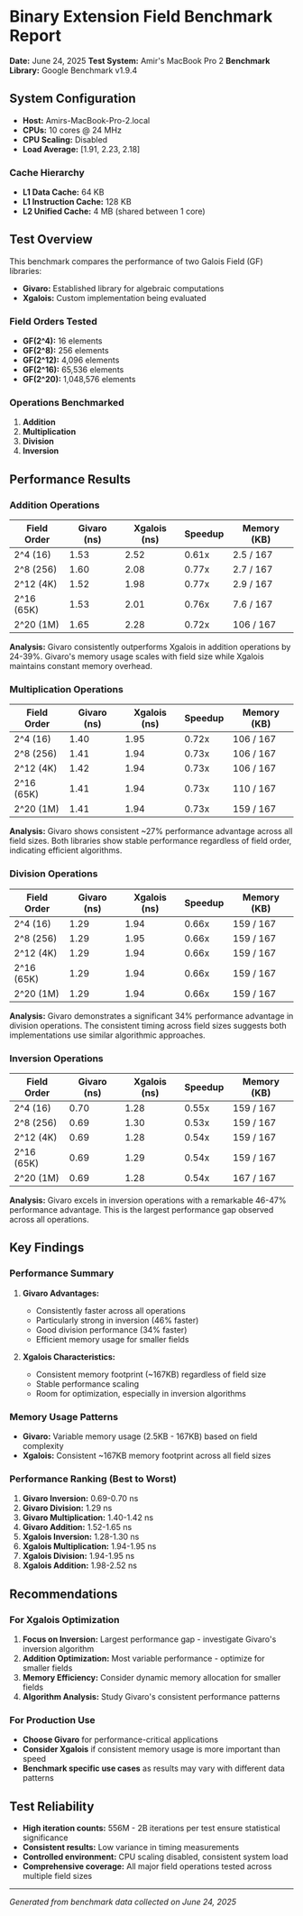 # Binary Extension Field Benchmark Report

**Date:** June 24, 2025
**Test System:** Amir's MacBook Pro 2
**Benchmark Library:** Google Benchmark v1.9.4

## System Configuration

- **Host:** Amirs-MacBook-Pro-2.local
- **CPUs:** 10 cores @ 24 MHz
- **CPU Scaling:** Disabled
- **Load Average:** [1.91, 2.23, 2.18]

### Cache Hierarchy
- **L1 Data Cache:** 64 KB
- **L1 Instruction Cache:** 128 KB
- **L2 Unified Cache:** 4 MB (shared between 1 core)

## Test Overview

This benchmark compares the performance of two Galois Field (GF) libraries:
- **Givaro:** Established library for algebraic computations
- **Xgalois:** Custom implementation being evaluated

### Field Orders Tested
- **GF(2^4):** 16 elements
- **GF(2^8):** 256 elements
- **GF(2^12):** 4,096 elements
- **GF(2^16):** 65,536 elements
- **GF(2^20):** 1,048,576 elements

### Operations Benchmarked
1. **Addition**
2. **Multiplication**
3. **Division**
4. **Inversion**

## Performance Results

### Addition Operations

| Field Order | Givaro (ns) | Xgalois (ns) | Speedup | Memory (KB) |
|-------------|-------------|--------------|---------|-------------|
| 2^4 (16)    | 1.53        | 2.52         | 0.61x   | 2.5 / 167   |
| 2^8 (256)   | 1.60        | 2.08         | 0.77x   | 2.7 / 167   |
| 2^12 (4K)   | 1.52        | 1.98         | 0.77x   | 2.9 / 167   |
| 2^16 (65K)  | 1.53        | 2.01         | 0.76x   | 7.6 / 167   |
| 2^20 (1M)   | 1.65        | 2.28         | 0.72x   | 106 / 167   |

**Analysis:** Givaro consistently outperforms Xgalois in addition operations by 24-39%. Givaro's memory usage scales with field size while Xgalois maintains constant memory overhead.

### Multiplication Operations

| Field Order | Givaro (ns) | Xgalois (ns) | Speedup | Memory (KB) |
|-------------|-------------|--------------|---------|-------------|
| 2^4 (16)    | 1.40        | 1.95         | 0.72x   | 106 / 167   |
| 2^8 (256)   | 1.41        | 1.94         | 0.73x   | 106 / 167   |
| 2^12 (4K)   | 1.42        | 1.94         | 0.73x   | 106 / 167   |
| 2^16 (65K)  | 1.41        | 1.94         | 0.73x   | 110 / 167   |
| 2^20 (1M)   | 1.41        | 1.94         | 0.73x   | 159 / 167   |

**Analysis:** Givaro shows consistent ~27% performance advantage across all field sizes. Both libraries show stable performance regardless of field order, indicating efficient algorithms.

### Division Operations

| Field Order | Givaro (ns) | Xgalois (ns) | Speedup | Memory (KB) |
|-------------|-------------|--------------|---------|-------------|
| 2^4 (16)    | 1.29        | 1.94         | 0.66x   | 159 / 167   |
| 2^8 (256)   | 1.29        | 1.95         | 0.66x   | 159 / 167   |
| 2^12 (4K)   | 1.29        | 1.94         | 0.66x   | 159 / 167   |
| 2^16 (65K)  | 1.29        | 1.94         | 0.66x   | 159 / 167   |
| 2^20 (1M)   | 1.29        | 1.94         | 0.66x   | 159 / 167   |

**Analysis:** Givaro demonstrates a significant 34% performance advantage in division operations. The consistent timing across field sizes suggests both implementations use similar algorithmic approaches.

### Inversion Operations

| Field Order | Givaro (ns) | Xgalois (ns) | Speedup | Memory (KB) |
|-------------|-------------|--------------|---------|-------------|
| 2^4 (16)    | 0.70        | 1.28         | 0.55x   | 159 / 167   |
| 2^8 (256)   | 0.69        | 1.30         | 0.53x   | 159 / 167   |
| 2^12 (4K)   | 0.69        | 1.28         | 0.54x   | 159 / 167   |
| 2^16 (65K)  | 0.69        | 1.29         | 0.54x   | 159 / 167   |
| 2^20 (1M)   | 0.69        | 1.28         | 0.54x   | 167 / 167   |

**Analysis:** Givaro excels in inversion operations with a remarkable 46-47% performance advantage. This is the largest performance gap observed across all operations.

## Key Findings

### Performance Summary
1. **Givaro Advantages:**
   - Consistently faster across all operations
   - Particularly strong in inversion (46% faster)
   - Good division performance (34% faster)
   - Efficient memory usage for smaller fields

2. **Xgalois Characteristics:**
   - Consistent memory footprint (~167KB) regardless of field size
   - Stable performance scaling
   - Room for optimization, especially in inversion algorithms

### Memory Usage Patterns
- **Givaro:** Variable memory usage (2.5KB - 167KB) based on field complexity
- **Xgalois:** Consistent ~167KB memory footprint across all field sizes

### Performance Ranking (Best to Worst)
1. **Givaro Inversion:** 0.69-0.70 ns
2. **Givaro Division:** 1.29 ns
3. **Givaro Multiplication:** 1.40-1.42 ns
4. **Givaro Addition:** 1.52-1.65 ns
5. **Xgalois Inversion:** 1.28-1.30 ns
6. **Xgalois Multiplication:** 1.94-1.95 ns
7. **Xgalois Division:** 1.94-1.95 ns
8. **Xgalois Addition:** 1.98-2.52 ns

## Recommendations

### For Xgalois Optimization
1. **Focus on Inversion:** Largest performance gap - investigate Givaro's inversion algorithm
2. **Addition Optimization:** Most variable performance - optimize for smaller fields
3. **Memory Efficiency:** Consider dynamic memory allocation for smaller fields
4. **Algorithm Analysis:** Study Givaro's consistent performance patterns

### For Production Use
- **Choose Givaro** for performance-critical applications
- **Consider Xgalois** if consistent memory usage is more important than speed
- **Benchmark specific use cases** as results may vary with different data patterns

## Test Reliability

- **High iteration counts:** 556M - 2B iterations per test ensure statistical significance
- **Consistent results:** Low variance in timing measurements
- **Controlled environment:** CPU scaling disabled, consistent system load
- **Comprehensive coverage:** All major field operations tested across multiple field sizes

---

*Generated from benchmark data collected on June 24, 2025*
